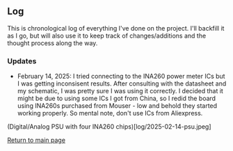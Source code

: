## Log

This is chronological log of everything I've done on the project.  I'll backfill it as I go, but will also use it to keep track of changes/additions and the thought process along the way.

### Updates

* February 14, 2025: I tried connecting to the INA260 power meter ICs but I was getting inconsisent results.  After consulting with the datasheet and my schematic, I was pretty sure I was using it correctly. I decided that it might be due to using some ICs I got from China, so I redid the board using INA260s purchased from Mouser - low and behold they started working properly.  So mental note, don't use ICs from Aliexpress.

(Digital/Analog PSU with four INA260 chips)[log/2025-02-14-psu.jpeg]

[Return to main page](/)
